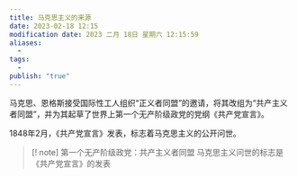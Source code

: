 ```yaml
---
title: 马克思主义的来源
date: 2023-02-18 12:15
modification date: 2023 二月 18日 星期六 12:15:59
aliases:
  - 
tags:
  - 
publish: "true"
---
```


马克思、恩格斯接受国际性工人组织“正义者同盟”的邀请，将其改组为“共产主义者同盟”，并为其起草了世界上第一个无产阶级政党的党纲《共产党宣言》。

1848年2月，《共产党宣言》发表，标志着马克思主义的公开问世。

>[! note]
>第一个无产阶级政党：共产主义者同盟
>马克思主义问世的标志是《共产党宣言》的发表

